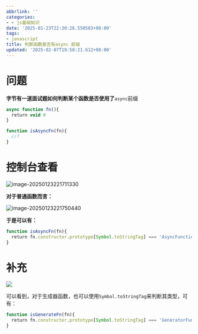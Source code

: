 ```yaml
---
abbrlink: ''
categories:
- - js基础知识
date: '2025-01-23T22:30:26.550583+08:00'
tags:
- javascript
title: 判断函数是否有async 前缀
updated: '2025-02-07T19:58:21.612+08:00'
---
```

# 问题

**字节有一道面试题如何判断某个函数是否使用了**`async`前缀

```js
async function fn(){
  return void 0
}

function isAsyncFn(fn){
  //?
}
```

# 控制台查看

![image-20250123221711330](https://static.zerotower.cn/images/2025/01/04e70ffc1a65351df1bcbc863fb3ff02.webp)

**对于普通函数而言：**

![image-20250123221750440](https://static.zerotower.cn/images/2025/01/16d79d467b2cde16c4f514dbfd9eb1d1.webp)

**于是可以有：**

```js
function isAsyncFn(fn){
  return fn.constructor.prototype[Symbol.toStringTag] === 'AsyncFunction'
}
```

# 补充

![](https://static.zerotower.cn/images/2025/02/10ff6714280baf4574169b8406a0b0c4.webp)

可以看到，对于生成器函数，也可以使用`Symbol.toStringTag`来判断其类型，可有：

```js
function isGenerateFn(fn){
  return fn.constructor.prototype[Symbol.toStringTag] === 'GeneratorFunction'
}
```

```js

```
